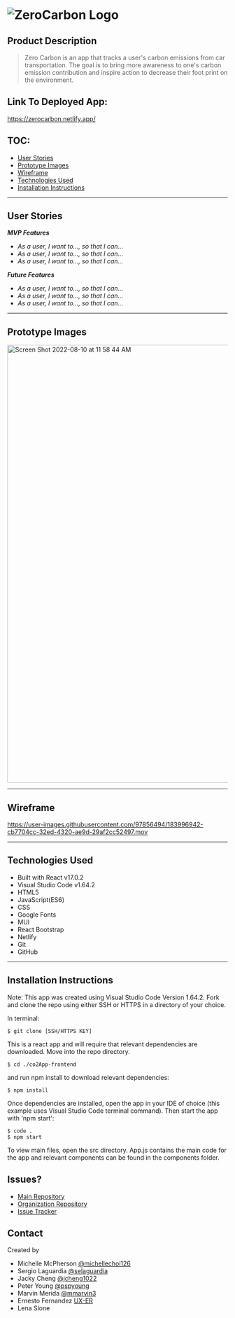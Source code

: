 # ![ZeroCarbon Logo](https://user-images.githubusercontent.com/97856494/183988027-70d7a72c-68ec-4b02-bc8c-c9982b827048.png)

## Product Description
>Zero Carbon is an app that tracks a user's carbon emissions from car transportation. The goal is to bring more awareness to one's carbon emission contribution and inspire action to decrease their foot print on the environment.

## Link To Deployed App:
https://zerocarbon.netlify.app/

## TOC:

- [User Stories](#user-stories)
- [Prototype Images](#prototype-images)
- [Wireframe](#wireframe)
- [Technologies Used](#technologies-used)
- [Installation Instructions](#installation-instructions)

<hr>

## User Stories

_**MVP Features**_

- _As a user, I want to..., so that I can..._
- _As a user, I want to..., so that I can..._
- _As a user, I want to..., so that I can..._

_**Future Features**_

- _As a user, I want to..., so that I can..._
- _As a user, I want to..., so that I can..._
- _As a user, I want to..., so that I can..._

<hr>

## Prototype Images

<img width="1000" alt="Screen Shot 2022-08-10 at 11 58 44 AM" src="https://user-images.githubusercontent.com/97856494/183995472-adbcf719-228e-4710-a4eb-0a769d96ae64.png">

<hr>

## Wireframe

https://user-images.githubusercontent.com/97856494/183996942-cb7704cc-32ed-4320-ae9d-29af2cc52497.mov

<hr>

## Technologies Used
- Built with React v17.0.2
- Visual Studio Code v1.64.2
- HTML5
- JavaScript(ES6)
- CSS
- Google Fonts
- MUI
- React Bootstrap
- Netlify
- Git
- GitHub

<hr>

## Installation Instructions
Note: This app was created using Visual Studio Code Version 1.64.2. 
Fork and clone the repo using either SSH or HTTPS in a directory of your choice.

In terminal:

```
$ git clone [SSH/HTTPS KEY]
```
This is a react app and will require that relevant dependencies are downloaded. Move into the repo directory.

```
$ cd ./co2App-frontend
````
and run npm install to download relevant dependencies:

```
$ npm install
```
Once dependencies are installed, open the app in your IDE of choice (this example uses Visual Studio Code terminal command). Then start the app with 'npm start': 

```
$ code . 
$ npm start
```
To view main files, open the src directory. App.js contains the main code for the app and relevant components can be found in the components folder. 

## Issues?
* [Main Repository](https://github.com/Terralings/co2App-frontend)
* [Organization Repository](https://github.com/orgs/Terralings/repositories)
* [Issue Tracker](https://github.com/Terralings/co2App-frontend/issues)

## Contact

Created by
- Michelle McPherson [@michellechoi126](https://github.com/michellechoi126)
- Sergio Laguardia [@selaguardia](https://github.com/selaguardia)
- Jacky Cheng [@jcheng1022](https://github.com/jcheng1022)
- Peter Young [@pspyoung](https://github.com/pspyoung)
- Marvin Merida [@mmarvin3](https://github.com/mmarvin3)
- Ernesto Fernandez [UX-ER](www.ux-er.io)
- Lena Slone
